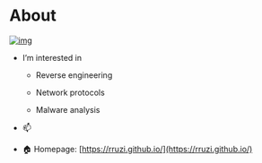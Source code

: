 # About

[![img](http://www.functionx.com/csharp1/windows/commandline1.gif)](https://rruzi.github.io)

- I’m interested in 
  + Reverse engineering
  
  + Network protocols
  
  + Malware analysis

- 📫  
- 🏠 Homepage: [https://rruzi.github.io/](https://rruzi.github.io/)

<!---
RrUZi/RrUZi is a ✨ special ✨ repository because its `README.md` (this file) appears on your GitHub profile.
You can click the Preview link to take a look at your changes.
--->
